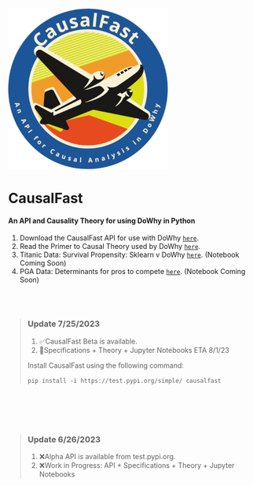 ![alt text](https://raw.githubusercontent.com/TejuOye/CausalFast/main/api/images/new-logo.png "CausalFast")
# CausalFast
#### An API and Causality Theory for using DoWhy in Python

1.   Download the CausalFast API for use with DoWhy [`here`](https://test.pypi.org/project/causalfast/).
2.   Read the Primer to Causal Theory used by DoWhy [`here`](https://github.com/TejuOye/CausalFast/blob/main/guides/CausalTheory.md).
3.   Titanic Data: Survival Propensity: Sklearn v DoWhy [`here`](https://github.com/TejuOye/CausalFast/blob/main/guides/Titanic.md). (Notebook Coming Soon)
4.   PGA Data: Determinants for pros to compete [`here`](https://github.com/TejuOye/CausalFast/blob/main/guides/PGA.md). (Notebook Coming Soon)


<br><br>
>  ### Update 7/25/2023
> 
> 1.   :white_check_mark:CausalFast Beta is available.
> 2.   :triangular_flag_on_post:Specifications + Theory + Jupyter Notebooks ETA 8/1/23
> 
> Install CausalFast using the following command:
> 
>     pip install -i https://test.pypi.org/simple/ causalfast
>
<br>

<br><br>
>  ### Update 6/26/2023
> 
> 1.   :x:Alpha API is available from test.pypi.org.
> 2.   :x:Work in Progress: API + Specifications + Theory + Jupyter Notebooks
>
<br>
